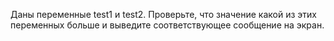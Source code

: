 Даны переменные test1 и test2. Проверьте, что значение какой из этих переменных больше и выведите соответствующее сообщение на экран.